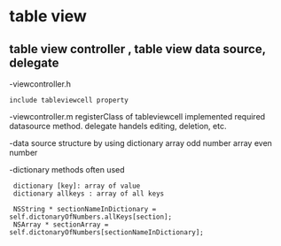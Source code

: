 table view
==============

table view controller ,  table view data source, delegate
--------------
-viewcontroller.h

    include tableviewcell property

-viewcontroller.m
    registerClass of tableviewcell
    implemented required datasource method. 
    delegate handels editing, deletion, etc. 

-data source structure by using dictionary
    array odd number
    array even number
        
-dictionary methods often used 

     dictionary [key]: array of value
     dictionary allkeys : array of all keys
     
     NSString * sectionNameInDictionary = self.dictonaryOfNumbers.allKeys[section];
     NSArray * sectionArray = self.dictonaryOfNumbers[sectionNameInDictionary];




